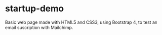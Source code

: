# startup-demo
Basic web page made with HTML5 and CSS3, using Bootstrap 4, to test an email suscription with Mailchimp.

